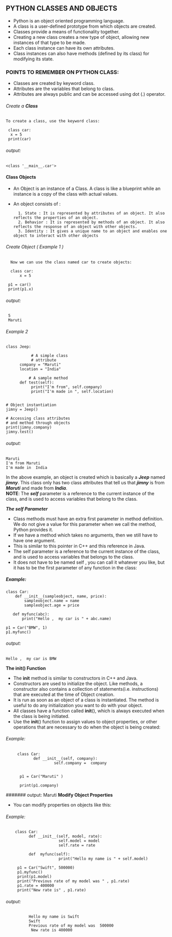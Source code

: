## PYTHON CLASSES AND OBJECTS
 - Python is an object oriented programming language.
 - A class is a user-defined prototype from which objects are created. 
 - Classes provide a means of  functionality together.
 - Creating a new class creates a new type of object, allowing new instances of that type to be made.
 - Each class instance can have  its own attributes.
 - Class instances can also have methods (defined by its class) for modifying its state.
### POINTS TO REMEMBER ON PYTHON CLASS:
 - Classes are created by keyword class.
 - Attributes are the variables that belong to class.
 - Attributes are always public and can be accessed using dot (.) operator. 


###### Create a **Class**
    To create a class, use the keyword class:
       
     class car:
      x = 5
     print(car)
 
 ###### output:
    <class '__main__.car'>
    
#### Class Objects
 - An Object is an instance of a Class. A class is like a blueprint while an instance is a copy of the class with actual values.
 * An object consists of :
 
         1. State : It is represented by attributes of an object. It also reflects the properties of an object.
         2. Behavior : It is represented by methods of an object. It also reflects the response of an object with other objects.
         3. Identity : It gives a unique name to an object and enables one object to interact with other objects
         
###### Create Object ( Example 1 )
      Now we can use the class named car to create objects:
   
      class car:
          x = 5

     p1 = car()
     print(p1.x)
###### output:
     5
     Maruti

     
###### Example 2     
    class Jeep:  
      
               # A simple class 
               # attribute 
          company = "Maruti"
          location = "India"
  
              # A sample method   
          def test(self):  
               print("I'm from", self.company) 
               print("I'm made in ", self.location) 
  

    # Object instantiation 
    jimny = Jeep() 
  
    # Accessing class attributes 
    # and method through objects 
    print(jimny.company) 
    jimny.test() 

###### output:
    Maruti
    I'm from Maruti
    I'm made in  India
    
In the above example, an object is created which is basically a ***Jeep*** named ***jimny***. This class only has two class attributes that tell us that ***jimny*** is from ***Maruti*** and made from ***India***.<br>
**NOTE**: The  ***self***  parameter is a reference to the current instance of the class, and is used to access variables that belong to the class.


***The self Parameter***
 - Class methods must have an extra first parameter in method definition. We do not give a value for this parameter when we call the method, Python provides it.
 - If we have a method which takes no arguments, then we still have to have one argument.
 - This is similar to this pointer in C++ and this reference in Java.
 - The self parameter is a reference to the current instance of the class, and is used to access variables that belongs to the class.
 - It does not have to be named self , you can call it whatever you like, but it has to be the first parameter of any function in the class:
 ##### Example:
    class Car:
        def __init__(sampleobject, name, price):
            sampleobject.name = name
            sampleobject.age = price

       def myfunc(abc):
           print("Hello ,  my car is " + abc.name)

    p1 = Car("BMW", 1)
    p1.myfunc()
###### output:
    Hello ,  my car is BMW
    
    
 **The __init__() Function**
  - The __init__ method is similar to constructors in C++ and Java.
  - Constructors are used to initialize the object. Like methods, a constructor also contains a collection of statements(i.e. instructions) that are executed at the time of Object creation. 
  - It is run as soon as an object of a class is instantiated. The method is useful to do any initialization you want to do with your object.
  - All classes have a function called __init__(), which is always executed when the class is being initiated.
  - Use the __init__() function to assign values to object properties, or other operations that are necessary to do when the object is being created:


###### Example:
         class Car:
                def __init__(self, company):
                         self.company =  company 
                         

          p1 = Car("Maruti" )

          print(p1.company)
####### output:
              Maruti
**Modify Object Properties**
 - You can modify properties on objects like this:
 ###### Example:
        class Car:
              def __init__(self, model, rate):
                           self.model = model
                           self.rate = rate

              def  myfunc(self):
                           print("Hello my name is " + self.model)

         p1 = Car("Swift", 500000)
         p1.myfunc()
         print(p1.model)
         print("Previous rate of my model was " , p1.rate) 
         p1.rate = 400000
         print("New rate is" , p1.rate)

###### output:
              Hello my name is Swift
              Swift
              Previous rate of my model was  500000
               New rate is 400000
        

